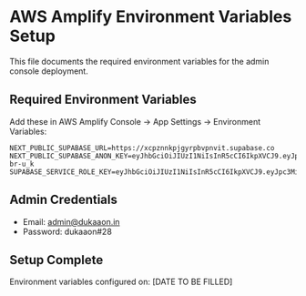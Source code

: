 # AWS Amplify Environment Variables Setup

This file documents the required environment variables for the admin console deployment.

## Required Environment Variables

Add these in AWS Amplify Console → App Settings → Environment Variables:

```
NEXT_PUBLIC_SUPABASE_URL=https://xcpznnkpjgyrpbvpnvit.supabase.co
NEXT_PUBLIC_SUPABASE_ANON_KEY=eyJhbGciOiJIUzI1NiIsInR5cCI6IkpXVCJ9.eyJpc3MiOiJzdXBhYmFzZSIsInJlZiI6InhjcHpubmtwamd5cnBidnBudml0Iiwicm9sZSI6ImFub24iLCJpYXQiOjE3Mzg2MTc3MjgsImV4cCI6MjA1NDE5MzcyOH0.1Gg97eXqRmNcZpmKYaBNDozfc_mXrgFv_uHj-br-u_k
SUPABASE_SERVICE_ROLE_KEY=eyJhbGciOiJIUzI1NiIsInR5cCI6IkpXVCJ9.eyJpc3MiOiJzdXBhYmFzZSIsInJlZiI6InhjcHpubmtwamd5cnBidnBudml0Iiwicm9sZSI6InNlcnZpY2Vfcm9sZSIsImlhdCI6MTczODYxNzcyOCwiZXhwIjoyMDU0MTkzNzI4fQ.K7dIETwKeQX9XooR4mR6ZSSSag8Ef7Mbs2UCsJxKMVA
```

## Admin Credentials

- Email: admin@dukaaon.in
- Password: dukaaon#28

## Setup Complete
Environment variables configured on: [DATE TO BE FILLED]